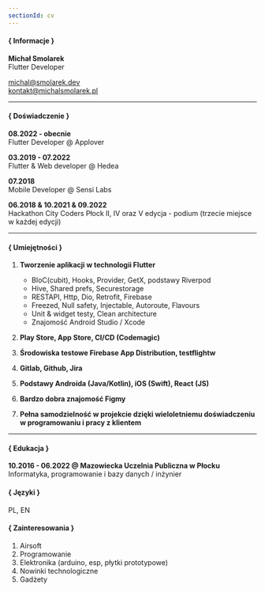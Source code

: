 ```yaml
---
sectionId: cv
---
```


#### { Informacje }

**Michał Smolarek** <br />
Flutter Developer<br />

<u>michal@smolarek.dev</u><br />
<u>kontakt@michalsmolarek.pl</u>

---

#### { Doświadczenie }

**08.2022 - obecnie**<br />
Flutter Developer @ Applover

**03.2019 - 07.2022**<br />
Flutter & Web developer @ Hedea

**07.2018**<br />
Mobile Developer @ Sensi Labs

**06.2018 & 10.2021 & 09.2022**<br />
Hackathon City Coders Płock II, IV oraz V edycja - podium (trzecie miejsce w każdej edycji)

---

#### { Umiejętności }

1. **Tworzenie aplikacji w technologii Flutter**
    * BloC(cubit), Hooks, Provider, GetX, podstawy Riverpod
    * Hive, Shared prefs, Securestorage
    * RESTAPI, Http, Dio, Retrofit, Firebase
    * Freezed, Null safety, Injectable, Autoroute, Flavours
    * Unit & widget testy, Clean architecture
    * Znajomość Android Studio / Xcode

2. **Play Store, App Store, CI/CD (Codemagic)**
3. **Środowiska testowe Firebase App Distribution, testflightw**
4. **Gitlab, Github, Jira**
5. **Podstawy Androida (Java/Kotlin), iOS (Swift), React (JS)**
6. **Bardzo dobra znajomość Figmy**
6. **Pełna samodzielność w projekcie dzięki wieloletniemu doświadczeniu w programowaniu i pracy z klientem**

---

#### { Edukacja }

**10.2016 - 06.2022 @ Mazowiecka Uczelnia Publiczna w Płocku**<br />
Informatyka, programowanie i bazy danych / inżynier

#### { Języki }

PL, EN

#### { Zainteresowania }

1. Airsoft
2. Programowanie
3. Elektronika (arduino, esp, płytki prototypowe)
4. Nowinki technologiczne
5. Gadżety
